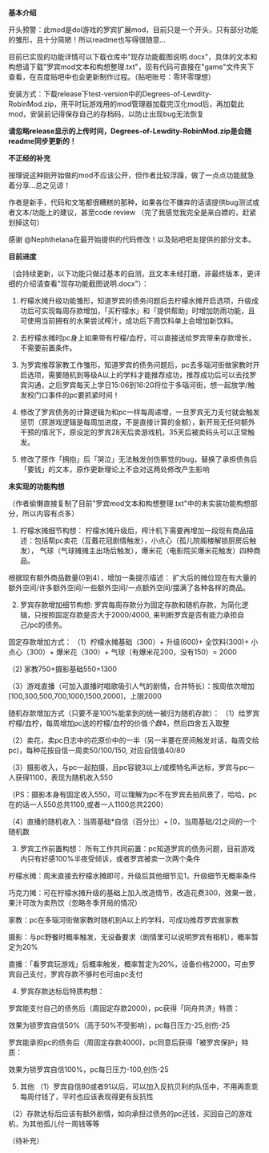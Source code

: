 **基本介绍**

开头预警：此mod是dol游戏的罗宾扩展mod，目前只是一个开头，只有部分功能的雏形，且十分简陋！所以readme也写得很随意...

目前已实现的功能详情可以下载仓库中"现存功能截图说明.docx"，具体的文本和构想请下载"罗宾mod文本和构想整理.txt"，现有代码可直接在"game"文件夹下查看，在百度贴吧中也会更新制作过程。（贴吧账号：零环零理想）

安装方式：下载release下test-version中的Degrees-of-Lewdity-RobinMod.zip，用平时玩游戏用的mod管理器加载完汉化mod后，再加载此mod，安装前记得保存自己的存档码，以防止出现bug无法恢复

**请忽略release显示的上传时间，Degrees-of-Lewdity-RobinMod.zip是会随readme同步更新的！**

**不正经的补充**

按理说这种刚开始做的mod不应该公开，但作者比较浮躁，做了一点点功能就急着分享...总之见谅！

作者是新手，代码和文笔都很糟糕的那种，如果各位不嫌弃的话请提供bug测试或者文本/功能上的建议，甚至code review
（完了我感觉我完全是来白嫖的，赶紧划掉这句）

感谢 @Nephthelana在最开始提供的代码修改！以及贴吧吧友提供的部分文本。


**目前进度**

（会持续更新，以下功能只做过基本的自测，且文本未经打磨，非最终版本，更详细的介绍请查看"现存功能截图说明.docx"）：

1. 柠檬水摊升级功能雏形，知道罗宾的债务问题后去柠檬水摊开启选项，升级成功后可实现每周存款增加，「买柠檬水」和「提供帮助」时增加防雨功能，且可使用当前拥有的水果尝试榨汁，成功后下周饮料单上会增加新饮料。

2. 去柠檬水摊时pc身上如果带有柠檬/血柠，可以直接送给罗宾带来存款增长，不需要前置条件。
  
3. 为罗宾推荐家教工作雏形，知道罗宾的债务问题后，pc去多瑙河街做家教时开启选项，需要随机到等级A以上的学科才能推荐成功，推荐成功后可以去找罗宾沟通，之后罗宾每天上学日15:06到16:20将位于多瑙河街，想一起放学/触发校门口事件的pc要抓紧时间！
   
4. 修改了罗宾债务的计算逻辑为和pc一样每周递增，一旦罗宾无力支付就会触发惩罚（原游戏逻辑是每周加进度，不是直接计算的金额），新开局无任何额外干预的情况下，原设定的罗宾28天后卖游戏机，35天后被卖码头可以正常触发。

5. 修改了原作「拥抱」后「哭泣」无法触发创伤察觉的bug，替换了承担债务后「要钱」的文本，原作更新理论上不会对这两处修改产生影响
   
**未实现的功能构想**

（作者偷懒直接复制了目前"罗宾mod文本和构想整理.txt"中的未实装功能构想部分，所以内容有点多）

1. 柠檬水摊细节构想：
柠檬水摊升级后，榨汁机下需要再增加一段现有商品描述：包括帮pc卖花（互戴花冠剧情触发），小点心（孤儿院阁楼解锁厨房后触发），
气球（气球摊摊主出场后触发），爆米花（电影院买爆米花触发）四种商品。

根据现有额外商品数量(0到4），增加一条提示描述：
扩大后的摊位现在有大量的额外空间/许多额外空间/一些额外空间/一点额外空间/摆满了各种各样的商品。

2. 罗宾存款增加细节构想:
罗宾每周存款分为固定存款和随机存款，为简化逻辑，只按照固定存款是否大于2000/4000, 来判断罗宾是否有能力承担自己/pc的债务。

固定存款增加方式：
（1）柠檬水摊基础（300）+ 升级(600)+ 全饮料(300)+ 小点心（300）+ 爆米花（300）+ 气球（有爆米花200，没有150）= 2000

（2) 家教750+摄影基础550=1300

（3）游戏直播（可加入直播时唱歌吸引人气的剧情，合并特长）：按周依次增加[100,300,500,700,1000,1500,2000]，上限2000

随机存款增加方式（只要不是100%能拿到的统一被归为随机存款）：
（1）给罗宾柠檬/血柠，每周增加pc送的柠檬/血柠的价值*个数*4，然后四舍五入取整

（2）卖花，卖pc日志中的花原价中的一半（另一半要在房间触发对话，每周交给pc)，每种花按自信一周卖50/100/150, 对应自信值40/80

（3）摄影收入，与pc一起拍摄，且pc容貌3以上/或模特名声达标，罗宾与pc一人获得1100，表现为随机收入550

（PS：摄影本身有固定收入550，可以理解为pc不在罗宾去拍风景了，哈哈，pc在的话一人550总共1100,或者一人1100总共2200）

（4）直播的随机收入：当周基础*自信（百分比）+ [0，当周基础/2]之间的一个随机数

3. 罗宾工作前置构想：
所有工作共同前置：pc知道罗宾的债务问题，目前游戏内只有好感100%半夜受倾诉，或者罗宾被卖一次两个条件

柠檬水摊：周末直接去柠檬水摊即可，升级后其他细节见1，升级细节无概率条件

巧克力摊：可在柠檬水摊升级的基础上加入改造情节，改造花费300，效果一致，果汁可改为卖热饮（忽略冬季开局的情况）

家教：pc在多瑙河街做家教时随机到A以上的学科，可成功推荐罗宾做家教

摄影：与pc野餐时概率触发，无设备要求（剧情里可以说明罗宾有相机），概率暂定为20%

直播：「看罗宾玩游戏」后概率触发，概率暂定为20%，设备价格2000，可由罗宾自己支付，罗宾存款不够时也可由pc支付

4. 罗宾存款达标后特质构想：

罗宾能支付自己的债务后（周固定存款2000)，pc获得「同舟共济」特质：

效果为锁罗宾自信50%（高于50%不受影响），pc每日压力-25,创伤-25

罗宾能承担pc的债务后（周固定存款4000)，pc同意后获得「被罗宾保护」特质：

效果为锁罗宾自信100%，pc每日压力-100,创伤-25

5. 其他
（1）罗宾自信80或者91以后，可以加入反抗贝利的队伍中，不用再乖乖每周付钱了，平时也应该表现得更有反抗性

（2）存款达标后应该有额外剧情，如向承担过债务的pc还钱，买回自己的游戏机，为其他孤儿付一周钱等等

（待补充）